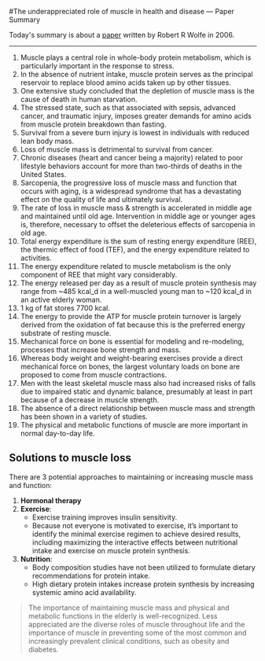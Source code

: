 #The underappreciated role of muscle in health and disease — Paper Summary


Today's summary is about a [paper](https://pubmed.ncbi.nlm.nih.gov/16960159/) written by Robert R Wolfe in 2006.

-----

1. Muscle plays a central role in whole-body protein metabolism, which is particularly important in the response to stress.
2. In the absence of nutrient intake, muscle protein serves as the principal reservoir to replace blood amino acids taken up by other tissues.
3. One extensive study concluded that the depletion of muscle mass is the cause of death in human starvation.
4. The stressed state, such as that associated with sepsis, advanced cancer, and traumatic injury, imposes greater demands for amino acids from muscle protein breakdown than fasting.
5. Survival from a severe burn injury is lowest in individuals with reduced lean body mass.
6. Loss of muscle mass is detrimental to survival from cancer.
7. Chronic diseases (heart and cancer being a majority) related to poor lifestyle behaviors account for more than two-thirds of deaths in the United States.
8. Sarcopenia, the progressive loss of muscle mass and function that occurs with aging, is a widespread syndrome that has a devastating effect on the quality of life and ultimately survival.
9. The rate of loss in muscle mass & strength is accelerated in middle age and maintained until old age. Intervention in middle age or younger ages is, therefore, necessary to offset the deleterious effects of sarcopenia in old age.
10. Total energy expenditure is the sum of resting energy expenditure (REE), the thermic effect of food (TEF), and the energy expenditure related to activities.
11. The energy expenditure related to muscle metabolism is the only component of REE that might vary considerably.
12. The energy released per day as a result of muscle protein synthesis may range from ~485 kcal_d in a well-muscled young man to ~120 kcal_d in an active elderly woman.
13. 1 kg of fat stores 7700 kcal.
14. The energy to provide the ATP for muscle protein turnover is largely derived from the oxidation of fat because this is the preferred energy substrate of resting muscle.
15. Mechanical force on bone is essential for modeling and re-modeling, processes that increase bone strength and mass.
16. Whereas body weight and weight-bearing exercises provide a direct mechanical force on bones, the largest voluntary loads on bone are proposed to come from muscle contractions.
17. Men with the least skeletal muscle mass also had increased risks of falls due to impaired static and dynamic balance, presumably at least in part because of a decrease in muscle strength.
18. The absence of a direct relationship between muscle mass and strength has been shown in a variety of studies.
19. The physical and metabolic functions of muscle are more important in normal day-to-day life.

## Solutions to muscle loss
There are 3 potential approaches to maintaining or increasing muscle mass and function:
1. **Hormonal therapy**
2. **Exercise**:
    * Exercise training improves insulin sensitivity.
    * Because not everyone is motivated to exercise, it’s important to identify the minimal exercise regimen to achieve desired results, including maximizing the interactive effects between nutritional intake and exercise on muscle protein synthesis. 
3. **Nutrition**:
    * Body composition studies have not been utilized to formulate dietary recommendations for protein intake.
    * High dietary protein intakes increase protein synthesis by increasing systemic amino acid availability.

> The importance of maintaining muscle mass and physical and metabolic functions in the elderly is well-recognized. Less appreciated are the diverse roles of muscle throughout life and the importance of muscle in preventing some of the most common and increasingly prevalent clinical conditions, such as obesity and diabetes.